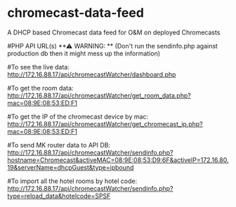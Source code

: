 # chromecast-data-feed
A DHCP based Chromecast data feed for O&amp;M on deployed Chromecasts


#PHP API URL(s)
**⚠ WARNING: **
(Don't run the sendinfo.php against production db then it might mess up the information)

#To see the live data:
http://172.16.88.17/api/chromecastWatcher/dashboard.php

#To get the room data:
http://172.16.88.17/api/chromecastWatcher/get_room_data.php?mac=08:9E:08:53:ED:F1

#To get the IP of the chromecast device by mac:
http://172.16.88.17/api/chromecastWatcher/get_chromecast_ip.php?mac=08:9E:08:53:ED:F1

#To send MK router data to API DB:
http://172.16.88.17/api/chromecastWatcher/sendinfo.php?hostname=Chromecast&activeMAC=08:9E:08:53:D9:6F&activeIP=172.16.80.19&serverName=dhcpGuest&type=ipbound

#To import all the hotel rooms by hotel code:
http://172.16.88.17/api/chromecastWatcher/sendinfo.php?type=reload_data&hotelcode=SPSF

